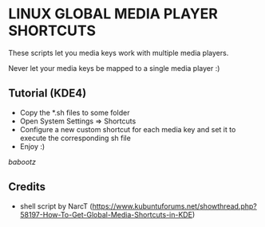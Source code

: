 LINUX GLOBAL MEDIA PLAYER SHORTCUTS
===================================

These scripts let you media keys work with multiple media players.

Never let your media keys be mapped to a single media player :)

Tutorial (KDE4)
---------------

- Copy the *.sh files to some folder
- Open System Settings => Shortcuts
- Configure a new custom shortcut for each media key and set it to execute the corresponding sh file
- Enjoy :)

*babootz*

Credits
-------

- shell script by NarcT (https://www.kubuntuforums.net/showthread.php?58197-How-To-Get-Global-Media-Shortcuts-in-KDE)

